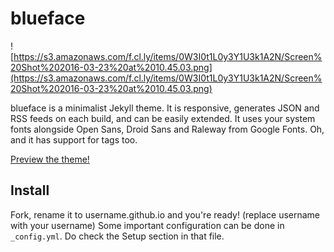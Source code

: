 blueface
=====================

![https://s3.amazonaws.com/f.cl.ly/items/0W3I0t1L0y3Y1U3k1A2N/Screen%20Shot%202016-03-23%20at%2010.45.03.png](https://s3.amazonaws.com/f.cl.ly/items/0W3I0t1L0y3Y1U3k1A2N/Screen%20Shot%202016-03-23%20at%2010.45.03.png)

blueface is a minimalist Jekyll theme. It is responsive, generates JSON and RSS feeds on each build, and can be easily extended. It uses your system fonts alongside Open Sans, Droid Sans and Raleway from Google Fonts. Oh, and it has support for tags too.

[Preview the theme!](http://thien.io/blueface)

## Install

Fork, rename it to username.github.io and you're ready! (replace username with your username) Some important configuration can be done in ``_config.yml``. Do check the Setup section in that file.

